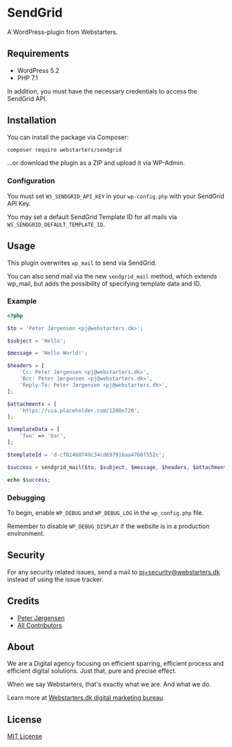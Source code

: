 # SendGrid

A WordPress-plugin from Webstarters.

## Requirements

- WordPress 5.2
- PHP 7.1

In addition, you must have the necessary credentials to access the SendGrid API.

## Installation

You can install the package via Composer:

```bash
composer require webstarters/sendgrid
```

...or download the plugin as a ZIP and upload it via WP-Admin.

### Configuration

You must set `WS_SENDGRID_API_KEY` in your `wp-config.php` with your SendGrid API Key.

You may set a default SendGrid Template ID for all mails via `WS_SENDGRID_DEFAULT_TEMPLATE_ID`.

## Usage

This plugin overwrites ```wp_mail``` to send via SendGrid.

You can also send mail via the new ```sendgrid_mail``` method, which extends wp_mail, but adds the possibility of specifying template data and ID.

### Example

```php
<?php

$to = 'Peter Jørgensen <pj@webstarters.dk>';

$subject = 'Hello';

$message = 'Hello World!';

$headers = [
    'Cc: Peter Jørgensen <pj@webstarters.dk>',
    'Bcc: Peter Jørgensen <pj@webstarters.dk>',
    'Reply-To: Peter Jørgensen <pj@webstarters.dk>',
];

$attachments = [
    'https://via.placeholder.com/1280x720',
];

$templateData = [
    'foo' => 'bar',
];

$templateId = 'd-cf81460749c34cd697916aa4760f552c';

$success = sendgrid_mail($to, $subject, $message, $headers, $attachments, $templateData, $templateId);

echo $success;      
```

### Debugging

To begin, enable ```WP_DEBUG``` and ```WP_DEBUG_LOG``` in the ```wp_config.php``` file.

Remember to disable ```WP_DEBUG_DISPLAY``` if the website is in a production environment.

## Security

For any security related issues, send a mail to [pj+security@webstarters.dk](mailto:pj+security@webstarters.dk) instead of using the issue tracker.

## Credits

- [Peter Jørgensen](https://github.com/peterchrjoergensen)
- [All Contributors](../../contributors)

## About

We are a Digital agency focusing on efficient sparring, efficient process and efficient digital solutions. Just that, pure and precise effect.

When we say Webstarters, that's exactly what we are. And what we do.

Learn more at [Webstarters.dk digital marketing bureau](https://webstarters.dk).

## License

[MIT License](LICENSE)
